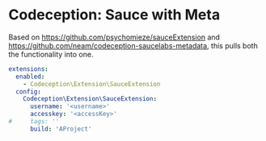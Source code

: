 Codeception: Sauce with Meta
============================

Based on https://github.com/psychomieze/sauceExtension and https://github.com/neam/codeception-saucelabs-metadata, this pulls both the functionality into one.

```yml
extensions:
  enabled:
    - Codeception\Extension\SauceExtension
  config:
    Codeception\Extension\SauceExtension:
      username: '<username>'
      accesskey: '<accessKey>'
#     tags: ''
      build: 'AProject'
```      